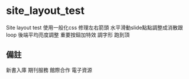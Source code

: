 # site_layout_test
Site layout test
使用一般化css
修理左右箭頭
水平滑動slide點點調整成消散跟loop
後端平均亮度調整
重要按鈕加特效
調字形
跑到頂

## 備註
新書入庫
期刊服務
館際合作
電子資源